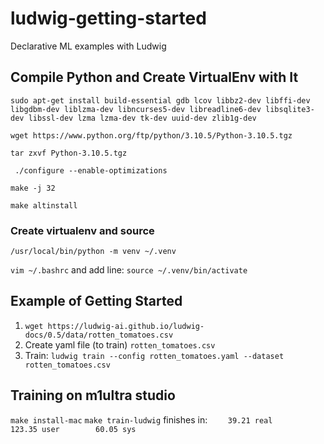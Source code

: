 # ludwig-getting-started
Declarative ML examples with Ludwig

## Compile Python and Create VirtualEnv with It

`sudo apt-get install build-essential gdb lcov libbz2-dev libffi-dev libgdbm-dev liblzma-dev libncurses5-dev libreadline6-dev libsqlite3-dev libssl-dev lzma lzma-dev tk-dev uuid-dev zlib1g-dev`

`wget https://www.python.org/ftp/python/3.10.5/Python-3.10.5.tgz`

`tar zxvf Python-3.10.5.tgz`

` ./configure --enable-optimizations`

`make -j 32`

`make altinstall `

### Create virtualenv and source

`/usr/local/bin/python -m venv ~/.venv`

`vim ~/.bashrc` and add line:  `source ~/.venv/bin/activate`

## Example of Getting Started

1. `wget https://ludwig-ai.github.io/ludwig-docs/0.5/data/rotten_tomatoes.csv`
2.  Create yaml file (to train) `rotten_tomatoes.csv`
3.  Train: `ludwig train --config rotten_tomatoes.yaml --dataset rotten_tomatoes.csv`

## Training on m1ultra studio

`make install-mac`
`make train-ludwig` finishes in: `    39.21 real       123.35 user        60.05 sys`